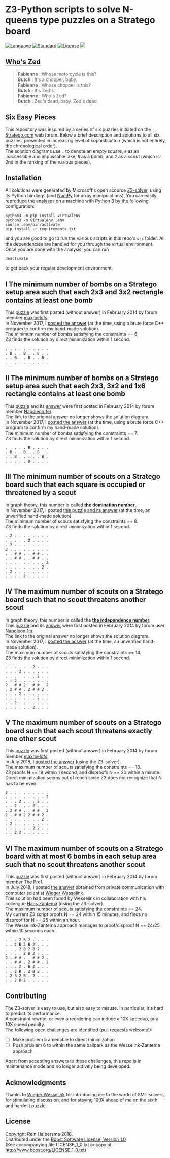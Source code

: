 Z3-Python scripts to solve N-queens type puzzles on a Stratego board
====================================================================

[![Language](https://img.shields.io/badge/language-Python-blue.svg)](https://www.python.org/)
[![Standard](https://img.shields.io/badge/Python-3.6-blue.svg)](https://en.wikipedia.org/wiki/History_of_Python)
[![License](https://img.shields.io/badge/license-Boost-blue.svg)](https://opensource.org/licenses/BSL-1.0)
[![](https://tokei.rs/b1/github/rhalbersma/zed)](https://github.com/rhalbersma/zed)

[Who's Zed](https://www.imdb.com/title/tt0110912/characters/nm0000246)
----------------------------------------------------------------------
> **Fabienne** : Whose motorcycle is this?  
> **Butch** : It's a chopper, baby.  
> **Fabienne** : Whose chopper is this?  
> **Butch** : It's Zed's.  
> **Fabienne** : Who's Zed?  
> **Butch** : Zed's dead, baby. Zed's dead.

Six Easy Pieces
---------------

This repository was inspired by a series of six puzzles initiated on the [Stratego.com](http://forum.stratego.com/topic/1134-stratego-quizz-and-training-forum/) web forum. Below a brief description and solutions to all six puzzles, presented in increasing level of sophistication (which is not entirely the chronological order).  
The solution diagrams use `.` to denote an empty square, `#` as an inaccessible and impassable lake, `B` as a bomb, and `2` as a scout (which is 2nd in the ranking of the various pieces).

Installation
------------

All solutions were generated by Microsoft's open scource [Z3-solver](https://github.com/Z3Prover/z3), using its Python bindings (and [NumPy](http://www.numpy.org/) for array manipulations). You can easily reproduce the analyses on a machine with Python 3 by the following configuration:

    python3 -m pip install virtualenv
    python3 -m virtualenv .env
    source .env/bin/activate
    pip install -r requirements.txt

and you are good to go to run the various scripts in this repo's `src` folder. All the dependencies are handled for you through the virtual environment. Once you are done with the analysis, you can run

    deactivate

to get back your regular development environment.

I The minimum number of bombs on a Stratego setup area such that each 2x3 and 3x2 rectangle contains at least one bomb
----------------------------------------------------------------------------------------------------------------------

This [puzzle](http://forum.stratego.com/topic/1134-stratego-quizz-and-training-forum/?p=11667) was first posted (without answer) in February 2014 by forum member [maxroelofs](http://forum.stratego.com/user/489-maxroelofs/).  
In November 2017, I [posted the answer](http://forum.stratego.com/topic/1134-stratego-quizz-and-training-forum/?p=441746) (at the time, using a brute force C++ program to confirm my hand-made solution).  
The minimum number of bombs satisfying the constraints == 6.  
Z3 finds the solution by direct minimization within 1 second.  

    . . . . . . . . . .
    . B . . B . . B . .
    . . B . . B . . B .
    . . . . . . . . . .

II The minimum number of bombs on a Stratego setup area such that each 2x3, 3x2 and 1x6 rectangle contains at least one bomb
----------------------------------------------------------------------------------------------------------------------------

This [puzzle](http://forum.stratego.com/topic/1134-stratego-quizz-and-training-forum/?p=11661) and its [answer](http://forum.stratego.com/topic/1146-stratego-quizz-and-training-forum-answers/?p=11813) were first posted in February 2014 by forum member [Napoleon 1er](http://forum.stratego.com/user/791-napoleon-1er/).  
The link to the original answer no longer shows the solution diagram.  
In November 2017, I [posted the answer](http://forum.stratego.com/topic/1134-stratego-quizz-and-training-forum/?p=441745) (at the time, using a brute force C++ program to confirm my hand-made solution).  
The minimum number of bombs satisfying the constraints == 7.  
Z3 finds the solution by direct minimization within 1 second.  

    . . . . . B . . . .
    . B . . B . . B . .
    . . B . . . . . B .
    . . . . . B . . . .

III The minimum number of scouts on a Stratego board such that each square is occupied or threatened by a scout   
---------------------------------------------------------------------------------------------------------------

In graph theory, this number is called [**the domination number**](https://en.wikipedia.org/wiki/Dominating_set).  
In November 2017, I posted [this puzzle and its answer](http://forum.stratego.com/topic/1134-stratego-quizz-and-training-forum/?p=441845) (at the time, an unverified hand-made solution).  
The minimum number of scouts satisfying the constraints == 8.  
Z3 finds the solution by direct minimization within 1 second.  

    . 2 . . . . . . . .
    . . . . . 2 . . . .
    . 2 . . . . . . . .
    2 . . . . . . . . .
    . . # # . . # # . .
    . . # # . . # # . .
    . . . . . . . . . 2
    . . . . . . . . 2 .
    . 2 . . . . . . . .
    . . . . 2 . . . . .

IV The maximum number of scouts on a Stratego board such that no scout threatens another scout
----------------------------------------------------------------------------------------------

In graph theory, this number is called the [**the independence number**](https://en.wikipedia.org/wiki/Independent_set_(graph_theory)).  
This [puzzle](http://forum.stratego.com/topic/1134-stratego-quizz-and-training-forum/?p=11659) and its [answer](http://forum.stratego.com/topic/1146-stratego-quizz-and-training-forum-answers/?p=11812) were first posted in February 2014 by forum user [Napoleon 1er](http://forum.stratego.com/user/791-napoleon-1er/).  
The link to the original answer no longer shows the solution diagram.  
In November 2017, I [posted the answer](http://forum.stratego.com/topic/1134-stratego-quizz-and-training-forum/?p=441750) (at the time, an unverified hand-made solution).  
The maximum number of scouts satisfying the constraints == 14.  
Z3 finds the solution by direct minimization within 1 second.  

    . . . . . . 2 . . .
    . . . 2 . . . . . .
    . . . . . . . 2 . .
    . . 2 . . . . . . .
    2 . # # 2 . # # . 2
    . 2 # # . 2 # # 2 .
    . . . 2 . . . . . .
    . . . . . . . 2 . .
    . . 2 . . . . . . .
    . . . . . . 2 . . .

V The maximum number of scouts on a Stratego board such that each scout threatens exactly one other scout
---------------------------------------------------------------------------------------------------------

This [puzzle](http://forum.stratego.com/topic/1134-stratego-quizz-and-training-forum/?p=11670) was first posted (without answer) in February 2014 by forum member [maxroelofs](http://forum.stratego.com/user/489-maxroelofs/).  
In July 2018, I [posted the answer](http://forum.stratego.com/topic/1134-stratego-quizz-and-training-forum/?p=457225) (using the Z3-solver).  
The maximum number of scouts satisfying the constraints == 18.  
Z3 proofs N == 18 within 1 second, and disproofs N == 20 within a minute.  
Direct minimization seems out of reach since Z3 does not recognize that N has to be even.  

    2 . . . . . . . . .
    . . . . . . . . . 2
    . . . 2 . . . 2 . .
    . . 2 . . . 2 . . .
    . 2 # # . . # # . 2
    2 . # # 2 2 # # 2 .
    . . . . . . . . 2 .
    . 2 . . . . . . . .
    . . . . . . 2 2 . .
    . . 2 2 . . . . . .

VI The maximum number of scouts on a Stratego board with at most 6 bombs in each setup area such that no scout threatens another scout   
--------------------------------------------------------------------------------------------------------------------------------------

This [puzzle](http://forum.stratego.com/topic/1134-stratego-quizz-and-training-forum/?p=11671) was first posted (without answer) in February 2014 by forum member [The Prof](http://forum.stratego.com/user/572-the-prof/).  
In July 2018, I posted [the answer](http://forum.stratego.com/topic/1134-stratego-quizz-and-training-forum/?p=458177) obtained from private communication with computer scientist [Wieger Wesselink](http://www.win.tue.nl/~wieger/).  
This solution had been found by Wesselink in collaboration with his colleague [Hans Zantema](https://www.win.tue.nl/~hzantema/) (using the Z3-solver).  
The maximum number of scouts satisfying the constraints == 24.  
My current Z3 script proofs N == 24 within 15 minutes, and finds no disproof for N == 25 within an hour.  
The Wesselink-Zantema approach manages to proof/disproof N == 24/25 within 10 seconds each.

    . . . 2 B 2 . . . . 
    . . 2 B 2 B 2 . . . 
    . . . 2 B 2 B 2 . . 
    . . . . 2 B 2 . . . 
    2 . # # . . # # 2 . 
    . . # # . 2 # # . 2 
    . . . 2 . B 2 . . . 
    . . 2 B . 2 B 2 . . 
    . 2 B 2 B . 2 . . . 
    . . 2 B 2 . . . . .

Contributing
------------

The Z3-solver is easy to use, but also easy to misuse.  In particular, it's hard to predict its performance.  
A constraint rewrite, or even a reordering can induce a 10X speedup, or a 10X speed penalty.  
The following open challenges are identified (pull requests welcome!):
- [ ] Make problem 5 amenable to direct minimization
- [ ] Push problem 6 to within the same ballpark as the Wesselink-Zantema approach

Apart from accepting answers to these challenges, this repo is in maintenance mode and no longer actively being developed.

Acknowledgments
---------------

Thanks to [Wieger Wesselink](http://www.win.tue.nl/~wieger/) for introducing me to the world of SMT solvers, for stimulating discussion, and for staying 100X ahead of me on the sixth and hardest puzzle.

License
-------

Copyright Rein Halbersma 2018.  
Distributed under the [Boost Software License, Version 1.0](http://www.boost.org/users/license.html).  
(See accompanying file LICENSE_1_0.txt or copy at http://www.boost.org/LICENSE_1_0.txt)

